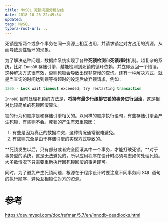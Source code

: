 ```yaml
---
title: MySQL 死锁问题分析总结
date: 2018-10-25 22:49:54
updated:
tags: MySQL
typora-root-url: ..
---
```


死锁是指两个或多个事务在同一资源上相互占用，并请求锁定对方占用的资源，从而导致恶性循环的现象。

为了解决这种问题，数据库系统实现了各种**死锁检测**和**死锁超时**机制。越复杂的系统，比如 `InnoDB` 存储引擎，越能检测到死锁的循环依赖，并立即返回一个错误。这种解决方式很有效，否则死锁会导致出现非常慢的查询。还有一种解决方式，就是当查询的时间达到锁等待超时的设定后放弃锁请求，例如：

```sql
1205 - Lock wait timeout exceeded; try restarting transaction
```

`InnoDB` 目前处理死锁的方法是，**将持有最少行级排它锁的事务进行回滚**，这是相对比较简单的死锁回滚算法。

锁的行为和顺序是和存储引擎相关的。以同样的顺序执行语句，有些存储引擎会产生死锁，有些则不会。死锁的产生有双重原因：

1. 有些是因为真正的数据冲突，这种情况通常很难避免。
2. 有些则完全是由于存储引擎的实现方式导致的。

**死锁发生以后，只有部分或者完全回滚其中一个事务，才能打破死锁。**对于事务型的系统，这是无法避免的，所以应用程序在设计时必须考虑如何处理死锁。大多数情况下只需要重新执行因死锁回滚的事务即可。

同时，为了避免产生死锁问题，根源在于程序设计时要注意不同事务间 SQL 语句的执行顺序，避免互相锁住对方的资源。

# 参考

https://dev.mysql.com/doc/refman/5.7/en/innodb-deadlocks.html